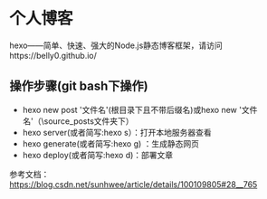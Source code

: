 # 个人博客

hexo——简单、快速、强大的Node.js静态博客框架，请访问https://belly0.github.io/

## 操作步骤(git bash下操作)
- hexo new post '文件名'(根目录下且不带后缀名)或hexo new '文件名'（\source\_posts文件夹下）
- hexo server(或者简写:hexo s）：打开本地服务器查看
- hexo generate(或者简写:hexo g) ：生成静态网页
- hexo deploy(或者简写:hexo d)：部署文章

参考文档：https://blog.csdn.net/sunhwee/article/details/100109805#28__765
